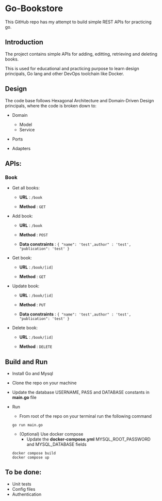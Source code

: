 # Go-Bookstore

This GitHub repo has my attempt to build simple REST APIs for practicing go.


## Introduction
The project contains simple APIs for adding, editting, retrieving and deleting books.

This is used for educational and practicing purpose to learn design principals, Go lang and other DevOps toolchain like Docker.


## Design

The code base follows Hexagonal Architecture and Domain-Driven Design principals, where the code is broken down to:

- Domain
  - Model
  - Service

- Ports
- Adapters

## APIs:
### Book
 - Get all books:
 
    - **URL** : `/book`

    - **Method** : `GET`

  - Add book:
 
    - **URL** : `/book`

    - **Method** : `POST`

    - **Data constraints** : `{ "name": 'test',author" : 'test', "publication": 'test' }`

  - Get book:

     - **URL** : `/book/[id]`

     - **Method** : `GET`
     
  - Update book:

     - **URL** : `/book/[id]`

     - **Method** : `PUT`

      - **Data constraints** : `{ "name": 'test',author" : 'test', "publication": 'test' }`

  - Delete book:

      - **URL** : `/book/[id]`

      - **Method** : `DELETE`


## Build and Run
- Install Go and Mysql

- Clone the repo on your machine

- Update the database USERNAME, PASS and DATABASE constants in **main.go** file

- Run
  - From root of the repo on your terminal run the following command
  ```
  go run main.go
  ```

  - (Optional) Use docker compose
    - Update the **docker-compose.yml** MYSQL_ROOT_PASSWORD and MYSQL_DATABASE fields
  ```
  docker compose build
  docker compose up
  ```

## To be done:
- Unit tests
- Config files
- Authentication
